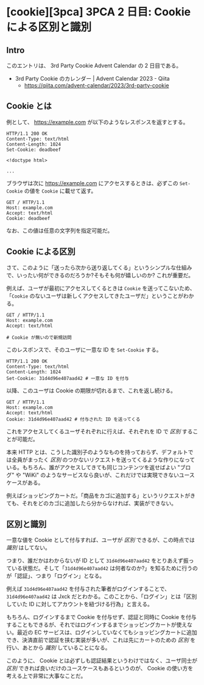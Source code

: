 # [cookie][3pca] 3PCA 2 日目: Cookie による区別と識別

## Intro

このエントリは、 3rd Party Cookie Advent Calendar の 2 日目である。

- 3rd Party Cookie のカレンダー | Advent Calendar 2023 - Qiita
  - https://qiita.com/advent-calendar/2023/3rd-party-cookie


## Cookie とは

例として、 https://example.com が以下のようなレスポンスを返すとする。

```http
HTTP/1.1 200 OK
Content-Type: text/html
Content-Length: 1024
Set-Cookie: deadbeef

<!doctype html>

...
```

ブラウザは次に https://example.com にアクセスするときは、必ずこの `Set-Cookie` の値を `Cookie` に載せて返す。

```http
GET / HTTP/1.1
Host: example.com
Accept: text/html
Cookie: deadbeef
```

なお、この値は任意の文字列を指定可能だ。


## Cookie による区別

さて、このように「送ったら次から送り返してくる」というシンプルな仕組みで、いったい何ができるのだろうか?そもそも何が嬉しいのか? これが重要だ。

例えば、ユーザが最初にアクセスしてくるときは `Cookie` を送ってこないため、「`Cookie` のないユーザは新しくアクセスしてきたユーザだ」ということがわかる。

```http
GET / HTTP/1.1
Host: example.com
Accept: text/html

# Cookie が無いので新規訪問
```

このレスポンスで、そのユーザに一意な ID を `Set-Cookie` する。

```http
HTTP/1.1 200 OK
Content-Type: text/html
Content-Length: 1024
Set-Cookie: 31d4d96e407aad42 # 一意な ID を付与
```

以降、このユーザは Cookie の期限が切れるまで、これを返し続ける。

```http
GET / HTTP/1.1
Host: example.com
Accept: text/html
Cookie: 31d4d96e407aad42 # 付与された ID を送ってくる
```

これをアクセスしてくるユーザそれぞれに行えば、それぞれを ID で *区別* することが可能だ。

本来 HTTP とは、こうした識別子のようなものを持っておらず、デフォルトでは全員がまったく *区別* のつかないリクエストを送ってくるような作りになっている。もちろん、誰がアクセスしてきても同じコンテンツを返せばよい "ブログ" や "WiKi" のようなサービスなら良いが、これだけでは実現できないユースケースがある。

例えばショッピングカートだ。「商品をカゴに追加する」というリクエストがきても、それをどのカゴに追加したら分からなければ、実装ができない。


## 区別と識別

一意な値を Cookie として付与すれば、ユーザが *区別* できるが、この時点では *識別* はしてない。

つまり、誰だかはわからないが ID として `31d4d96e407aad42` をとりあえず振っている状態だ。そして「`31d4d96e407aad42` は何者なのか?」を知るために行うのが「認証」、つまり「ログイン」となる。

例えば `31d4d96e407aad42` を付与された筆者がログインすることで、 `31d4d96e407aad42` は Jxck だとわかる。このことから、「ログイン」とは「区別していた ID に対してアカウントを紐づける行為」と言える。

もちろん、ログインするまで Cookie を付与せず、認証と同時に Cookie を付与することもできるが、それではログインするまでショッピングカートが使えない。最近の EC サービスは、ログインしていなくてもショッピングカートに追加でき、決済直前で認証を挟む実装が多いが、これは先にカートのための *区別* を行い、あとから *識別* していることになる。

このように、 Cookie とは必ずしも認証結果というわけではなく、ユーザ同士が *区別* できれば良いだけのユースケースもあるというのが、 Cookie の使い方を考える上で非常に大事なことだ。